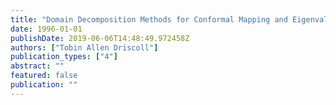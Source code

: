 ```yaml
---
title: "Domain Decomposition Methods for Conformal Mapping and Eigenvalue Problems"
date: 1996-01-01
publishDate: 2019-06-06T14:48:49.972458Z
authors: ["Tobin Allen Driscoll"]
publication_types: ["4"]
abstract: ""
featured: false
publication: ""
---
```


